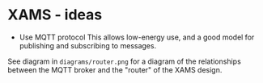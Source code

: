 # XAMS - ideas

* Use MQTT protocol
  This allows low-energy use, and a good model for publishing and
  subscribing to messages.
  
See diagram in `diagrams/router.png` for a diagram of the
relationships between the MQTT broker and the "router" of the XAMS
design.
